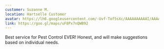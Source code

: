 ```yaml
---
customer: Suzanne M.
location: Hartselle Customer
avatar: https://lh6.googleusercontent.com/-Uvf-Tof5sXc/AAAAAAAAAAI/AAAAAAAAAAA/lRvxqUEHgxk/w60-h60-p-rp-mo-br100/photo.jpg
link: https://goo.gl/maps/uF8Px7nQWB92
---
```


Best service for Pest Control EVER! Honest, and will make suggestions based on individual needs.

